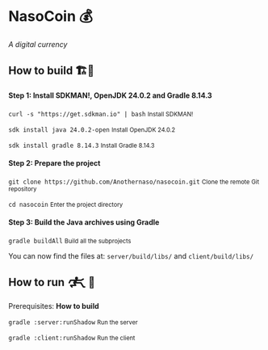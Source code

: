 # NasoCoin 💰 #

*A digital currency*

## How to build 🏗️🤔 ##
#### Step 1: Install SDKMAN!, OpenJDK 24.0.2 and Gradle 8.14.3 ####
``` curl -s "https://get.sdkman.io" | bash ```
<small>Install SDKMAN!</small>

``` sdk install java 24.0.2-open ```
<small>Install OpenJDK 24.0.2</small>

``` sdk install gradle 8.14.3 ```
<small>Install Gradle 8.14.3</small>

#### Step 2: Prepare the project ####
``` git clone https://github.com/Anothernaso/nasocoin.git ```
<small>Clone the remote Git repository</small>

``` cd nasocoin ```
<small>Enter the project directory</small>

#### Step 3: Build the Java archives using Gradle ####
``` gradle buildAll ```
<small>Build all the subprojects</small>

You can now find the files at:
``` server/build/libs/ ```
and
``` client/build/libs/ ```
## How to run 🮲🮳🤔 ##
Prerequisites: **How to build**

``` gradle :server:runShadow ```
<small>Run the server</small>

``` gradle :client:runShadow ```
<small>Run the client</small>
